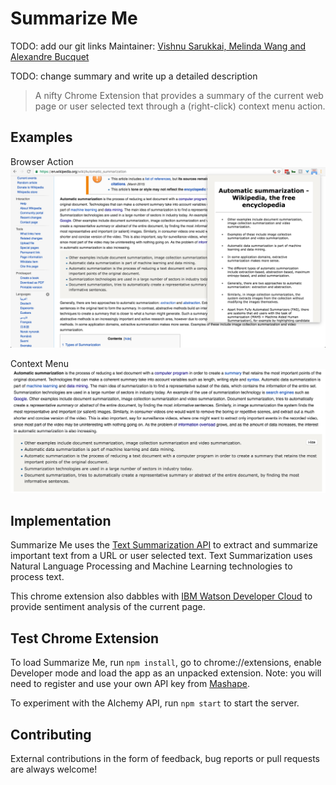 # Summarize Me

TODO: add our git links
Maintainer: [Vishnu Sarukkai, Melinda Wang and Alexandre Bucquet](https://github.com/samuelklam)

TODO: change summary and write up a detailed description
> A nifty Chrome Extension that provides a summary of the current web page or user selected text through a (right-click) context menu action.

## Examples
Browser Action
![Browser Action](app/images/browser-action-demo.png)

Context Menu
![Context Menu](app/images/context-menu-demo2.png)

## Implementation
Summarize Me uses the [Text Summarization API](https://market.mashape.com/textanalysis/text-summarization) to extract and summarize important text from a URL or user selected text. Text Summarization uses Natural Language Processing and Machine Learning technologies to process text.

This chrome extension also dabbles with [IBM Watson Developer Cloud](https://www.ibm.com/watson/developercloud/alchemy-language.html) to provide sentiment analysis of the current page.

## Test Chrome Extension
To load Summarize Me, run ```npm install```, go to chrome://extensions, enable Developer mode and load the app as an unpacked extension. Note: you will need to register and use your own API key from [Mashape](https://market.mashape.com/textanalysis/text-summarization).

To experiment with the Alchemy API, run ```npm start``` to start the server.

## Contributing
External contributions in the form of feedback, bug reports or pull requests are always welcome!
